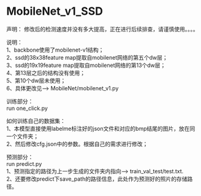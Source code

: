 # MobileNet_v1_SSD  
声明： 修改后的检测速度并没有多大提高，正在进行后续排查，请谨慎使用。。。。  
  
说明：  
1、backbone使用了mobilenet-v1结构；  
2、ssd的38x38feature map提取自mobilenet网络的第五个dw层；  
3、ssd的19x19feature map提取自mobilenet网络的第13个dw层；  
4、第13层之后的结构没有使用；  
5、第10个dw层未使用；  
6、具体更改见--> MobileNet/mobilenet_v1.py  
  
  
训练部分：  
run one_click.py  
  
如何训练自己的数据集：  
1、本模型直接使用labelme标注好的json文件和对应的bmp结尾的图片，放在同一个文件夹；  
2、然后修改cfg.json中的参数。根据自己的需求进行修改；  
  
预测部分：  
run predict.py  
1、预测指定的路径为上一步生成的文件夹内指向--> train_val_test/test.txt.    
2、还要修改predict下save_path的路径信息，此处作为预测好的照片的存储路径。  
